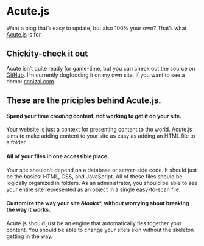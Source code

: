 Acute.js
==========

Want a blog that’s easy to update, but also 100% your own? That’s what [Acute.js](https://github.com/cjcenizal/acute-blogging-framework) is for.

Chickity-check it out
------------------------

Acute isn’t quite ready for game-time, but you can check out the source on [GitHub](https://github.com/cjcenizal/acute-blogging-framework). I’m currently dogfooding it on my own site, if you want to see a demo: [cenizal.com](http://www.cenizal.com).

These are the priciples behind Acute.js.
-------------------------------------------

#### Spend your time *creating* content, not working to get it on your site.

Your website is just a context for presenting content to the world. Acute.js aims to make adding content to your site as easy as adding an HTML file to a folder.

#### **All** of your files in **one** accessible place.

Your site shouldn’t depend on a database or server-side code. It should just be the basics: HTML, CSS, and JavaScript.  All of these files should be logically organized in folders. As an administrator, you should be able to see your entire site represented as an object in a single easy-to-scan file.

#### Customize the way your site *&looks**, without worrying about breaking the way it **works**.

Acute.js should just be an engine that automatically ties together your content. You should be able to change your site’s skin without the skeleton getting in the way.